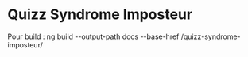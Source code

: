 # Quizz Syndrome Imposteur

Pour build : ng build --output-path docs --base-href /quizz-syndrome-imposteur/